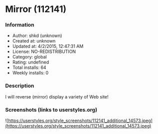 # Mirror (112141)

### Information
- Author: shkd (unknown)
- Created at: unknown
- Updated at: 4/2/2015, 12:47:31 AM
- License: NO-REDISTRIBUTION
- Category: global
- Rating: undefined
- Total installs: 64
- Weekly installs: 0


### Description
I will reverse (mirror) display a variety of Web site!


### Screenshots (links to userstyles.org)
![https://userstyles.org/style_screenshots/112141_additional_14573.jpeg](https://userstyles.org/style_screenshots/112141_additional_14573.jpeg)


